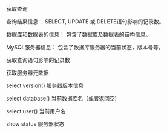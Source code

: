 
获取查询

查询结果信息： SELECT, UPDATE 或 DELETE语句影响的记录数。

数据库和数据表的信息： 包含了数据库及数据表的结构信息。

MySQL服务器信息： 包含了数据库服务器的当前状态，版本号等。

获取查询语句影响的记录数

获取服务器元数据

select version() 服务器版本信息

select database() 当前数据库名（或者返回空)

select user() 当前用户名

show status 服务器状态







